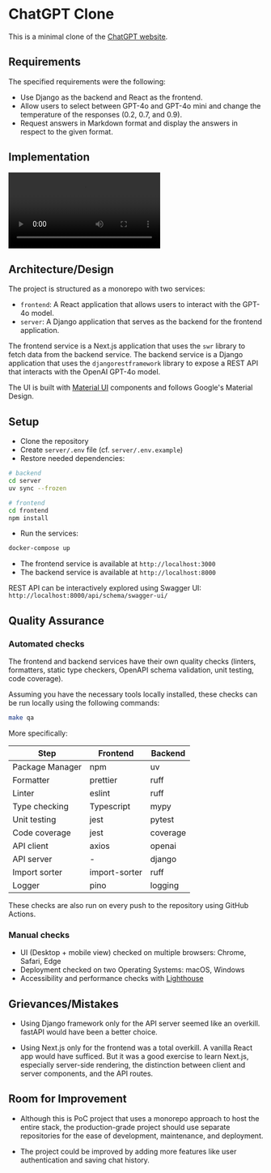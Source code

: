 # ChatGPT Clone

This is a minimal clone of the [ChatGPT website](https://chat.openai.com/).

## Requirements

The specified requirements were the following:

- Use Django as the backend and React as the frontend.
- Allow users to select between GPT-4o and GPT-4o mini and change the
  temperature of the responses (0.2, 0.7, and 0.9).
- Request answers in Markdown format and display the answers in respect to the
  given format.

## Implementation

![Demo clip of ChatGPT Clone](./demo.mov)

## Architecture/Design

The project is structured as a monorepo with two services:

- `frontend`: A React application that allows users to interact with the GPT-4o
  model.
- `server`: A Django application that serves as the backend for the frontend
  application.

The frontend service is a Next.js application that uses the `swr` library to
fetch data from the backend service. The backend service is a Django application
that uses the `djangorestframework` library to expose a REST API that interacts
with the OpenAI GPT-4o model.

The UI is built with [Material UI](https://mui.com/material-ui/getting-started/)
components and follows Google's Material Design.

## Setup

- Clone the repository
- Create `server/.env` file (cf. `server/.env.example`)
- Restore needed dependencies:

```bash
# backend
cd server
uv sync --frozen

# frontend
cd frontend
npm install
```

- Run the services:

```bash
docker-compose up
```

- The frontend service is available at `http://localhost:3000`
- The backend service is available at `http://localhost:8000`

REST API can be interactively explored using Swagger UI:  
 `http://localhost:8000/api/schema/swagger-ui/`

## Quality Assurance

### Automated checks

The frontend and backend services have their own quality checks (linters,
formatters, static type checkers, OpenAPI schema validation, unit testing, code
coverage).

Assuming you have the necessary tools locally installed, these checks can be run
locally using the following commands:

```bash
make qa
```

More specifically:

| Step            | Frontend      | Backend  |
| --------------- | ------------- | -------- |
| Package Manager | npm           | uv       |
| Formatter       | prettier      | ruff     |
| Linter          | eslint        | ruff     |
| Type checking   | Typescript    | mypy     |
| Unit testing    | jest          | pytest   |
| Code coverage   | jest          | coverage |
| API client      | axios         | openai   |
| API server      | -             | django   |
| Import sorter   | import-sorter | ruff     |
| Logger          | pino          | logging  |

These checks are also run on every push to the repository using GitHub Actions.

### Manual checks

- UI (Desktop + mobile view) checked on multiple browsers: Chrome, Safari, Edge
- Deployment checked on two Operating Systems: macOS, Windows
- Accessibility and performance checks with [Lighthouse](https://developers.google.com/web/tools/lighthouse)

## Grievances/Mistakes

- Using Django framework only for the API server seemed like an overkill.
  fastAPI would have been a better choice.

- Using Next.js only for the frontend was a total overkill. A vanilla React app
  would have sufficed. But it was a good exercise to learn Next.js, especially
  server-side rendering, the distinction between client and server components,
  and the API routes.

## Room for Improvement

- Although this is PoC project that uses a monorepo approach to host the entire
  stack, the production-grade project should use separate repositories for the
  ease of development, maintenance, and deployment.

- The project could be improved by adding more features like user authentication
  and saving chat history.

